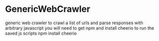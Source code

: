 # GenericWebCrawler
generic web crawler to crawl a list of urls and parse responses with arbitrary javascript 
you will need to get npm and install cheerio to run the saved js scripts
npm install cheerio
